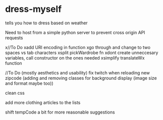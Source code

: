 # dress-myself
tells you how to dress based on weather

Need to host from a simple python server to prevent cross origin API requests

x//To Do
xadd URI encoding in function
xgo through and change to two spaces vs tab characters
xsplit pickWardrobe fn
xdont create unneccesary variables, call constructor on the ones needed
xsimplify translateWx function

//To Do (mostly aesthetics and usability)
fix twitch when reloading new zipcode (adding and removing classes for background display (image size and format maybe too))

clean css

add more clothing articles to the lists

shift tempCode a bit for more reasonable suggestions